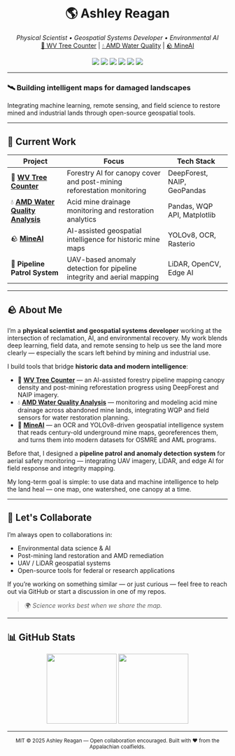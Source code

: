 <h1 align="center">🌎 Ashley Reagan</h1>

<p align="center">
  <em>Physical Scientist • Geospatial Systems Developer • Environmental AI</em><br>
  <a href="https://github.com/ashleyreagan/wv-tree-counter">🌲 WV Tree Counter</a> |
  <a href="https://github.com/ashleyreagan/water-quality-amd">💧 AMD Water Quality</a> |
  <a href="https://github.com/ashleyreagan/MineAI">🪨 MineAI</a>
</p>

<p align="center">
  <img src="https://img.shields.io/badge/Python-3.11+-blue.svg?style=flat-square&logo=python&logoColor=white" />
  <img src="https://img.shields.io/badge/ArcGIS-Pro%203.5-green.svg?style=flat-square&logo=esri&logoColor=white" />
  <img src="https://img.shields.io/badge/QGIS-3.34%20Prizren-brightgreen.svg?style=flat-square&logo=qgis&logoColor=white" />
  <img src="https://img.shields.io/badge/UAV-Field%20Ops-orange.svg?style=flat-square&logo=dji&logoColor=white" />
  <img src="https://img.shields.io/badge/LiDAR-Processing-lightgrey.svg?style=flat-square&logo=opencollective&logoColor=white" />
  <img src="https://img.shields.io/badge/Open%20Source-Contributor-blueviolet.svg?style=flat-square&logo=github&logoColor=white" />
</p>

---

### 🛰️ Building intelligent maps for damaged landscapes  
Integrating machine learning, remote sensing, and field science to restore mined and industrial lands through open-source geospatial tools.

---

## 🔬 Current Work

| Project | Focus | Tech Stack |
|----------|--------|-------------|
| 🌲 **[WV Tree Counter](https://github.com/ashleyreagan/wv-tree-counter)** | Forestry AI for canopy cover and post-mining reforestation monitoring | DeepForest, NAIP, GeoPandas |
| 💧 **[AMD Water Quality Analysis](https://github.com/ashleyreagan/water-quality-amd)** | Acid mine drainage monitoring and restoration analytics | Pandas, WQP API, Matplotlib |
| 🪨 **[MineAI](https://github.com/ashleyreagan/MineAI)** | AI-assisted geospatial intelligence for historic mine maps | YOLOv8, OCR, Rasterio |
| 🚁 **Pipeline Patrol System** | UAV-based anomaly detection for pipeline integrity and aerial mapping | LiDAR, OpenCV, Edge AI |

---

## 🪨 About Me  

I’m a **physical scientist and geospatial systems developer** working at the intersection of reclamation, AI, and environmental recovery. My work blends deep learning, field data, and remote sensing to help us see the land more clearly — especially the scars left behind by mining and industrial use.  

I build tools that bridge **historic data and modern intelligence**:  
- 🌲 [**WV Tree Counter**](https://github.com/ashleyreagan/wv-tree-counter) — an AI-assisted forestry pipeline mapping canopy density and post-mining reforestation progress using DeepForest and NAIP imagery.  
- 💧 [**AMD Water Quality Analysis**](https://github.com/ashleyreagan/AMD_Water_Quality_Pipeline) — monitoring and modeling acid mine drainage across abandoned mine lands, integrating WQP and field sensors for water restoration planning.  
- 🧠 [**MineAI**](https://github.com/ashleyreagan/MineAI) — an OCR and YOLOv8-driven geospatial intelligence system that reads century-old underground mine maps, georeferences them, and turns them into modern datasets for OSMRE and AML programs.  

Before that, I designed a **pipeline patrol and anomaly detection system** for aerial safety monitoring — integrating UAV imagery, LiDAR, and edge AI for field response and integrity mapping.  

My long-term goal is simple: to use data and machine intelligence to help the land heal — one map, one watershed, one canopy at a time.  

---

## 🤝 Let's Collaborate  

I’m always open to collaborations in:  
- Environmental data science & AI  
- Post-mining land restoration and AMD remediation  
- UAV / LiDAR geospatial systems  
- Open-source tools for federal or research applications  

If you’re working on something similar — or just curious — feel free to reach out via GitHub or start a discussion in one of my repos.  
> 🌍 *Science works best when we share the map.*  

---

## 📊 GitHub Stats  

<p align="center">
  <img src="https://github-readme-stats.vercel.app/api?username=ashleyreagan&show_icons=true&theme=default&hide_border=true" height="160" />
  <img src="https://github-readme-stats.vercel.app/api/top-langs/?username=ashleyreagan&layout=compact&theme=default&hide_border=true" height="160" />
</p>

---

<p align="center">
  <sub>MIT © 2025 Ashley Reagan — Open collaboration encouraged. Built with ❤️ from the Appalachian coalfields.</sub>
</p>
